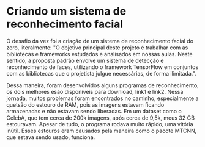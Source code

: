 # Criando um sistema de reconhecimento facial

O desafio da vez foi a criação de um sistema de reconhecimento facial do zero, literalmente: "O objetivo principal deste projeto é trabalhar com as bibliotecas e frameworks estudados e analisados em nossas aulas. Neste sentido, a proposta padrão envolve um sistema de detecção e reconhecimento de faces, utilizando o framework TensorFlow em conjuntos com as bibliotecas que o projetista julgue necessárias, de forma ilimitada.".

Dessa maneira, foram desenvolvidos alguns programas de reconhecimento, os dois melhores esão disponíveis para download, link1 e link2. Nessa jornada, muitos problemas foram encontrados no caminho, especialmente a quetsão do estouro de RAM, pois as imagens estavam ficando armazenadas e não estavam sendo liberadas. Em um dataset como o CelebA, que tem cerca de 200k imagens, após cerca de 9,5k, meus 32 GB estouravam. Apesar de tudo, o programa rodava muito rápido, uma vitória inútil. Esses estouros eram causados pela maneira como o pacote MTCNN, que estava sendo usado, funciona.


